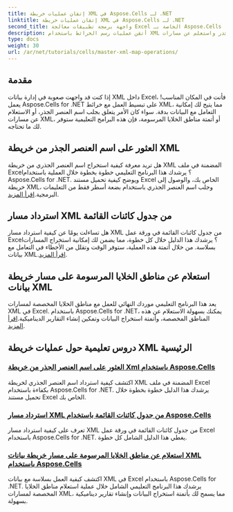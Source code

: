 ```yaml
---
title: إتقان عمليات خريطة XML في Aspose.Cells لـ .NET
linktitle: إتقان عمليات خريطة XML في Aspose.Cells لـ .NET
second_title: واجهة برمجة تطبيقات معالجة Excel الخاصة بـ Aspose.Cells .NET
description: أتقن عمليات رسم الخرائط باستخدام XML من خلال دروس تعليمية خطوة بخطوة. استرد عناصر الجذر واستعلم عن مسارات XML وقم برسم مناطق الخلايا في ملفات Excel بسهولة.
type: docs
weight: 30
url: /ar/net/tutorials/cells/master-xml-map-operations/
---
```

## مقدمة

إذا كنت قد واجهت صعوبة في إدارة بيانات XML داخل Excel، فأنت في المكان المناسب! يعمل Aspose.Cells for .NET على تبسيط العمل مع خرائط XML، مما يتيح لك إمكانية التعامل مع البيانات بدقة. سواء كان الأمر يتعلق بجلب اسم العنصر الجذر، أو الاستعلام عن مسارات XML، أو أتمتة مناطق الخلايا المرسومة، فإن هذه البرامج التعليمية ستوفر لك ما تحتاجه.

## العثور على اسم العنصر الجذر من خريطة XML  
 هل تريد معرفة كيفية استخراج اسم العنصر الجذري من خريطة XML المضمنة في ملف Excel؟ يرشدك هذا البرنامج التعليمي خطوة بخطوة خلال العملية باستخدام Aspose.Cells for .NET. ويوضح كيفية تحميل مستند Excel الخاص بك، والوصول إلى خريطة XML، وجلب اسم العنصر الجذري باستخدام بضعة أسطر فقط من التعليمات البرمجية.[اقرأ المزيد](./find-root-element-name-from-xml-map/).

## استرداد مسار XML من جدول كائنات القائمة  
 هل تساءلت يومًا عن كيفية استرداد مسار XML من جدول كائنات القائمة في ورقة عمل Excel؟ يرشدك هذا الدليل خلال كل خطوة، مما يضمن لك إمكانية استخراج المسارات بسلاسة. من خلال أتمتة هذه العملية، ستوفر الوقت وتقلل من الأخطاء في التعامل مع بيانات XML.[اقرأ المزيد](./retrieve-xml-path-from-list-object-table/).

## استعلام عن مناطق الخلايا المرسومة على مسار خريطة بيانات XML  
 يعد هذا البرنامج التعليمي موردك النهائي للعمل مع مناطق الخلايا المخصصة لمسارات XML في Excel. باستخدام Aspose.Cells for .NET، يمكنك بسهولة الاستعلام عن هذه المناطق المخصصة، وأتمتة استخراج البيانات وتمكين إنشاء التقارير الديناميكية.[اقرأ المزيد](./query-cell-areas-mapped-to-xml-data-map-path/).

## دروس تعليمية حول عمليات خريطة XML الرئيسية
### [العثور على اسم العنصر الجذر من خريطة Xml باستخدام Aspose.Cells](./find-root-element-name-from-xml-map/)
اكتشف كيفية استرداد اسم العنصر الجذري لخريطة XML المضمنة في ملف Excel بكفاءة باستخدام Aspose.Cells for .NET. يرشدك هذا الدليل خطوة بخطوة خلال تحميل مستند Excel الخاص بك.
### [استرداد مسار XML من جدول كائنات القائمة باستخدام Aspose.Cells](./retrieve-xml-path-from-list-object-table/)
تعرف على كيفية استرداد مسار XML من جدول كائنات القائمة في ورقة عمل Excel باستخدام Aspose.Cells for .NET. يغطي هذا الدليل الشامل كل خطوة.
### [استعلام عن مناطق الخلايا المرسومة على مسار خريطة بيانات XML باستخدام Aspose.Cells](./query-cell-areas-mapped-to-xml-data-map-path/)
اكتشف كيفية العمل بسلاسة مع بيانات XML في Excel باستخدام Aspose.Cells for .NET. يرشدك هذا البرنامج التعليمي الشامل خلال عملية استعلام مناطق الخلايا المخصصة لمسارات XML، مما يسمح لك بأتمتة استخراج البيانات وإنشاء تقارير ديناميكية بسهولة.